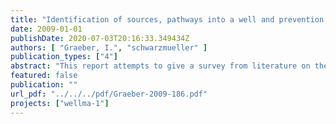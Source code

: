 ```yaml
---
title: "Identification of sources, pathways into a well and prevention from the risk of having pathogens entering abstraction wells"
date: 2009-01-01
publishDate: 2020-07-03T20:16:33.349434Z
authors: [ "Graeber, I.", "schwarzmueller" ]
publication_types: ["4"]
abstract: "This report attempts to give a survey from literature on the microorganisms involved, on the factors and mechanisms potentially relevant for the susceptibility of drinking water wells to health related microbial contamination. The habitat groundwater accommodates a rich diversity of microorganisms, which has only begun to be identified since the development of molecular detection methods in addition to the conservative cultivation techniques. Characteristics of the subsurface are darkness, low spaces, low nutrient and low oxygen content. Indigenous microorganisms have adapted to these oligotrophic conditions and are able to proliferate in this environment permanently. Other incoming microorganisms generally cannot reproduce under these conditions, but have developed strategies to survive. They can grow only, when the parameters turn favourable. Pathogenic microorganisms comprise bacteria, viruses, and protozoa, which can also survive a certain time in groundwater. Most microorganisms in the subsurface are attached to surfaces and survive best within biofilm populations. Pathogenic microorganisms originate from human or animal faeces. These organisms are not easily detected. The methods are very time and labour consuming. Therefore, other microorganisms regularly present in the faeces are used for detection. Their presence indicates the possibility of a contamination with pathogens. As indicator microorganisms mostly coliform bacteria, E. coli, enterococci and clostridia are used. Contamination with pathogens is reported to derive essentially from communal sources: defects in wastewater treatment plants, sewage tanks, pipes, and waste deposits; from agricultural sources: animal wastes, liquid manure, and grazing; and from point sources like faeces from animals, birds, and humans. Entrance into the subsurface occurs via rainwater and surface waters, as well as by direct contamination of wells. The transport of the microorganisms into the subsurface is influenced by the geologic conditions of a specific site: soil and rock type, presence of fissures, heterogeneity. In sand, microbial movement is less far than e.g. in Karst regions, thus the susceptibility to contamination of groundwater and wells is lower. Pore sizes are crucial for sedimentation and filter efficiency of the soil. Also important is the extent of the unsaturated zone, the flow velocity of the groundwater, the geochemistry and mineralogy of the site. Wells receive their water from the groundwater reservoir of the surrounding soil. The quality of the well water is therefore essentially dependent on the properties of the groundwater and all the factors influencing the groundwater may also be relevant for the well water. The wells represent, in addition, a separate complex system with specific conditions and influencing parameters. This specific habitat involves additional variable adsorption surfaces, more space, higher flow velocity of the water, a mixing of waters from different groundwater layers and thus a different chemical composition. Contamination may also arise from microbial introduction at the open wellhead. Two main processes have been identified which are essentially responsible for the elimination of pathogens during their pathway from top of the soil to the extraction well: inactivation of the microorganisms and their adsorption to the soil particles in the subsurface. Both processes are influenced by a variety of factors and conditions present at a given site. To mention are here properties of (i) The soil: consistence and texture of surfaces, electric charge, hydrophobicity, degree of moisture, coating with organic material. (ii) The groundwater: temperature, pH, presence of cations and ionic strength, presence of organic substances, dissolved oxygen content, activity of indigenous microorganisms. (iii) The microorganisms: forming of flagella, fimbria, hydrophobicity of the cell surface, forming of extracellular polymeric substances, forming of cysts and spores as survival strategies. In addition to the description of the microbial diversity in the subsurface, the sources of pollution and the factors controlling the microbial pathways into groundwater and wells, main methods for the detection of a variety of contaminating microorganisms are given at the end of the report."
featured: false
publication: ""
url_pdf: "../../../pdf/Graeber-2009-186.pdf"
projects: ["wellma-1"]
---
```


